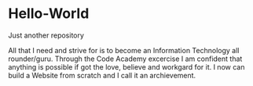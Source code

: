 # Hello-World
Just another repository

All that I need and strive for is to become an Information Technology all rounder/guru. Through the Code Academy excercise I am confident that anything is possible if got the love, believe and workgard for it. I now can build a Website from scratch and I call it an archievement.  
